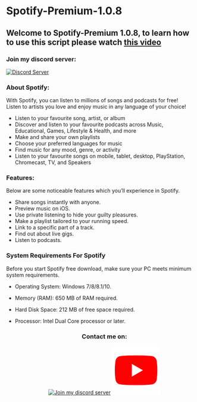 # Spotify-Premium-1.0.8

## Welcome to Spotify-Premium 1.0.8, to learn how to use this script please watch [this video](https://www.youtube.com/watch?v=ufhqnrbKpyU)

### Join my discord server:

<a href="https://discord.com/invite/CAJWYQBf">
    <img src="https://discordapp.com/api/guilds/737222740305641472/widget.png?style=shield" alt="Discord Server">
  </a>
  
### About Spotify:
With Spotify, you can listen to millions of songs and podcasts for free! Listen to artists you love and enjoy music in any language of your choice!

- Listen to your favourite song, artist, or album
- Discover and listen to your favourite podcasts across Music, Educational, Games, Lifestyle & Health, and more
- Make and share your own playlists
- Choose your preferred languages for music
- Find music for any mood, genre, or activity
- Listen to your favourite songs on mobile, tablet, desktop, PlayStation, Chromecast, TV, and Speakers



### Features:
Below are some noticeable features which you’ll experience in Spotify.

- Share songs instantly with anyone.
- Preview music on iOS. 
- Use private listening to hide your guilty pleasures. 
- Make a playlist tailored to your running speed. 
- Link to a specific part of a track.
- Find out about live gigs. 
- Listen to podcasts. 


### System Requirements For Spotify
Before you start Spotify free download, make sure your PC meets minimum system requirements.

- Operating System: Windows 7/8/8.1/10.
- Memory (RAM): 650 MB of RAM required.
- Hard Disk Space: 212 MB of free space required.
- Processor: Intel Dual Core processor or later.

  <h3 align="center">Contact me on:</h3>
  <p align="center">
  <p align="center">
      <a href="https://discord.com/invite/CAJWYQBf"><img src="https://www.freepnglogos.com/uploads/discord-logo-png/discord-logo-logodownload-download-logotipos-1.png" alt="Join my discord server" height = "120"></a>
      <a href="https://www.youtube.com/channel/UCG5S7dAahbEapNavnN5-tmw"><img src="/icons/yt.png" alt="My youtube channel" height= "130"></a>
  </p>
